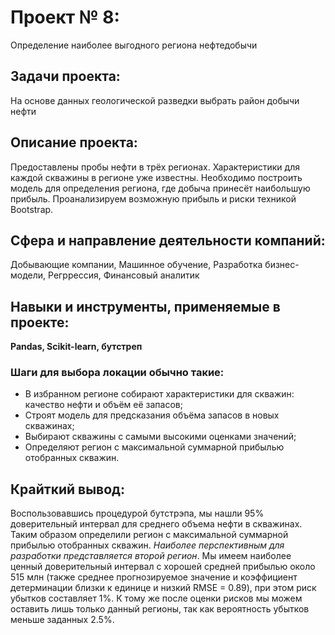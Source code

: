 # Проект № 8: 
Определение наиболее выгодного региона нефтедобычи

## Задачи проекта:
На основе данных геологической разведки выбрать район добычи нефти

## Описание проекта:
Предоставлены пробы нефти в трёх регионах.
Характеристики для каждой скважины в регионе уже известны. 
Необходимо построить модель для определения региона, где добыча принесёт наибольшую прибыль. 
Проанализируем возможную прибыль и риски техникой Bootstrap.

## Сфера и направление деятельности компаний:
Добывающие компании, Машинное обучение, Разработка бизнес-модели, Регррессия, Финансовый аналитик

## Навыки и инструменты, применяемые в проекте:
**Pandas, Scikit-learn, бутстреп**

### Шаги для выбора локации обычно такие:
- В избранном регионе собирают характеристики для скважин: качество нефти и объём её запасов;
- Строят модель для предсказания объёма запасов в новых скважинах;
- Выбирают скважины с самыми высокими оценками значений;
- Определяют регион с максимальной суммарной прибылью отобранных скважин.

## Крайткий вывод:
Воспользовавшись процедурой бутстрэпа, мы нашли 95% доверительный интервал для среднего объема нефти в скважинах. Таким образом определили регион с максимальной суммарной прибылью отобранных скважин. *Наиболее перспективным для разработки представляется второй регион*. Мы имеем наиболее ценный доверительный интервал с хорошей средней прибылью около 515 млн (также среднее прогнозируемое значение и коэффициент детерминации близки к единице и низкий RMSE = 0.89), при этом риск убытков составляет 1%. К тому же после оценки рисков мы можем оставить лишь только данный регионы, так как вероятность убытков меньше заданных 2.5%.
